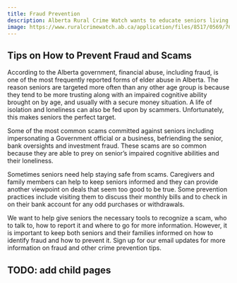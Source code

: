 ```yaml
---
title: Fraud Prevention
description: Alberta Rural Crime Watch wants to educate seniors living in Alberta and their families on how to prevent fraud such as identity theft.
image: https://www.ruralcrimewatch.ab.ca/application/files/8517/0569/7649/scam-fraud-prevention.jpg
---
```


## Tips on How to Prevent Fraud and Scams

According to the Alberta government, financial abuse, including fraud, is one of the most frequently reported forms of elder abuse in Alberta. The reason seniors are targeted more often than any other age group is because they tend to be more trusting along with an impaired cognitive ability brought on by age, and usually with a secure money situation. A life of isolation and loneliness can also be fed upon by scammers. Unfortunately, this makes seniors the perfect target.

Some of the most common scams committed against seniors including impersonating a Government official or a business, befriending the senior, bank oversights and investment fraud. These scams are so common because they are able to prey on senior’s impaired cognitive abilities and their loneliness.

Sometimes seniors need help staying safe from scams. Caregivers and family members can help to keep seniors informed and they can provide another viewpoint on deals that seem too good to be true. Some prevention practices include visiting them to discuss their monthly bills and to check in on their bank account for any odd purchases or withdrawals.

We want to help give seniors the necessary tools to recognize a scam, who to talk to, how to report it and where to go for more information. However, it is important to keep both seniors and their families informed on how to identify fraud and how to prevent it. Sign up for our email updates for more information on fraud and other crime prevention tips.

## TODO: add child pages